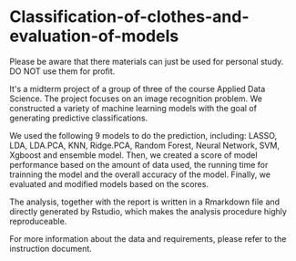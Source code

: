 # Classification-of-clothes-and-evaluation-of-models

Please be aware that there materials can just be used for personal study. DO NOT use them for profit.

It's a midterm project of a group of three of the course Applied Data Science.
The project focuses on an image recognition problem. We constructed a variety of machine learning 
models with the goal of generating predictive classifications. 

We used the following 9 models to do the prediction, including: 
LASSO, LDA, LDA.PCA, KNN, Ridge.PCA, Random Forest, Neural Network, SVM, Xgboost and ensemble model.
Then, we created a score of model performance based on the amount of data used, the running time for trainning the model and the overall accuracy
of the model. Finally, we evaluated and modified models based on the scores.

The analysis, together with the report is written in a Rmarkdown file and directly generated by Rstudio, 
which makes the analysis procedure highly reproduceable.

For more information about the data and requirements, please refer to the instruction document.

